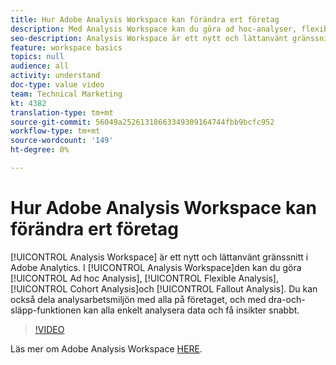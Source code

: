 ```yaml
---
title: Hur Adobe Analysis Workspace kan förändra ert företag
description: Med Analysis Workspace kan du göra ad hoc-analyser, flexibel analys, kohortanalys och utfallsanalys.
seo-description: Analysis Workspace är ett nytt och lättanvänt gränssnitt i Adobe Analytics. I Analysis Workspace kan du göra ad hoc-analyser, flexibel analys, kohortanalys och utfallsanalys. Du kan också dela analysarbetsmiljön med alla på företaget, och med dra-och-släpp-funktionen kan alla enkelt analysera data och få insikter snabbt.
feature: workspace basics
topics: null
audience: all
activity: understand
doc-type: value video
team: Technical Marketing
kt: 4382
translation-type: tm+mt
source-git-commit: 56049a25261318663349309164744fbb9bcfc952
workflow-type: tm+mt
source-wordcount: '149'
ht-degree: 0%

---
```



# Hur Adobe Analysis Workspace kan förändra ert företag

[!UICONTROL Analysis Workspace] är ett nytt och lättanvänt gränssnitt i Adobe Analytics. I [!UICONTROL Analysis Workspace]den kan du göra [!UICONTROL Ad hoc Analysis], [!UICONTROL Flexible Analysis], [!UICONTROL Cohort Analysis]och [!UICONTROL Fallout Analysis]. Du kan också dela analysarbetsmiljön med alla på företaget, och med dra-och-släpp-funktionen kan alla enkelt analysera data och få insikter snabbt.

>[!VIDEO](https://video.tv.adobe.com/v/31501/?quality=12)

Läs mer om Adobe Analysis Workspace [HERE](https://www.adobe.com/analytics/ad-hoc-analysis.html?sdid=T32PLYTV&amp;mv=search).
